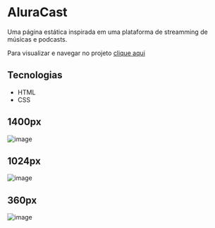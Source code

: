 
<h1>AluraCast</h1>
<p align="start">Uma página estática inspirada em uma plataforma de streamming de músicas e podcasts.</p>
Para visualizar e navegar no projeto <a href="https://mayaraplaza.github.io/Estudos-FrontEnd-Alura/Projeto-AluraCast/"> clique aqui </a>

## Tecnologias
* HTML
* CSS

## 1400px
![image](https://user-images.githubusercontent.com/76708357/182976289-0051ae84-25ec-4a2e-a38e-4713c3a313b0.png)

## 1024px
![image](https://user-images.githubusercontent.com/76708357/182976352-8232587d-98ce-4fe1-8d0f-dde6569f4a0b.png)

## 360px
![image](https://user-images.githubusercontent.com/76708357/182976395-46bb66b5-f1f8-4db5-84eb-4151d225579d.png)
